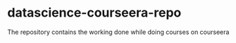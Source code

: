 # datascience-courseera-repo
The repository contains the working done while doing courses on courseera
